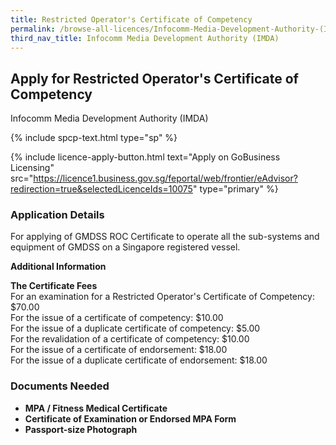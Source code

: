 ```yaml
---
title: Restricted Operator's Certificate of Competency
permalink: /browse-all-licences/Infocomm-Media-Development-Authority-(IMDA)/Restricted-Operator's-Certificate-of-Competency
third_nav_title: Infocomm Media Development Authority (IMDA)
---
```


## Apply for Restricted Operator's Certificate of Competency

Infocomm Media Development Authority (IMDA)

{% include spcp-text.html type="sp" %}

{% include licence-apply-button.html text="Apply on GoBusiness Licensing" src="https://licence1.business.gov.sg/feportal/web/frontier/eAdvisor?redirection=true&selectedLicenceIds=10075" type="primary" %}

<H3>Application Details</H3>

<p>For applying of GMDSS ROC Certificate to operate all the sub-systems and equipment of GMDSS on a Singapore registered vessel.</p>

<strong>Additional Information</strong>

<p><strong>The Certificate Fees</strong><br />For an examination for a Restricted Operator's Certificate of Competency: $70.00<br />For the issue of a certificate of competency: $10.00<br />For the issue of a duplicate certificate of competency: $5.00<br />For the revalidation of a certificate of competency: $10.00<br />For the issue of a certificate of endorsement: $18.00<br />For the issue of a duplicate certificate of endorsement: $18.00</p>

<H3>Documents Needed</H3>

<ul>
 <li><strong>MPA / Fitness Medical Certificate</strong></li>
 <li><strong>Certificate of Examination or Endorsed MPA Form</strong></li>
 <li><strong>Passport-size Photograph</strong></li>
 </ul>

